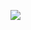 [![](https://raw.githubusercontent.com/rhodem-labs/.github/9cf9b4f5357f32e3c61426a20a07291c07135260/readme.svg)
](https://github.com/rhodem-labs/.github/blob/main/RhodemTag.png?raw=true)
